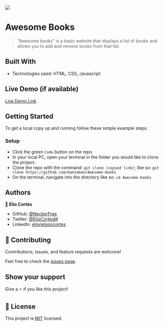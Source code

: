 ![](https://img.shields.io/badge/Microverse-blueviolet)

# Awesome Books


> "Awesome books" is a basic website that displays a list of books and allows you to add and remove books from that list.


## Built With

- Technologies used: HTML, CSS, Javascript

## Live Demo (if available)

[Live Demo Link]()


## Getting Started

To get a local copy up and running follow these simple example steps.

### Setup
- Click the green `Code` button on the repo
- In your local PC, open your terminal in the folder you would like to clone the project.
- Clone the repo with the command: `git clone (copied link)`; like so: `git clone https://github.com/banzaman/Awesome-books`
- On the terminal, navigate into the directory like so: `cd Awesome-books`

## Authors

👤 **Elio Cortés**

- GitHub: [@NeckerFree](https://github.com/NeckerFree)
- Twitter: [@ElioCortesM](https://twitter.com/ElioCortesM)
- LinkedIn: [elionelsoncortes](https://www.linkedin.com/in/elionelsoncortes/)

## 🤝 Contributing

Contributions, issues, and feature requests are welcome!

Feel free to check the [issues page](https://github.com/NeckerFree/Awesome-Books/issues).

## Show your support

Give a ⭐️ if you like this project!

## 📝 License

This project is [MIT](./MIT.md) licensed.
